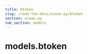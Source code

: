 ```yaml
---
title: btoken
slug: /read-the-docs/ocean-py/btoken
section: ocean.py
sub_section: models
---
```

<a name="models.btoken"></a>
# models.btoken

